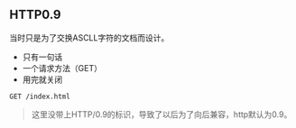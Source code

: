 ## HTTP0.9
当时只是为了交换ASCLL字符的文档而设计。
- 只有一句话
- 一个请求方法（GET）
- 用完就关闭
```
GET /index.html
```
> 这里没带上HTTP/0.9的标识，导致了以后为了向后兼容，http默认为0.9。